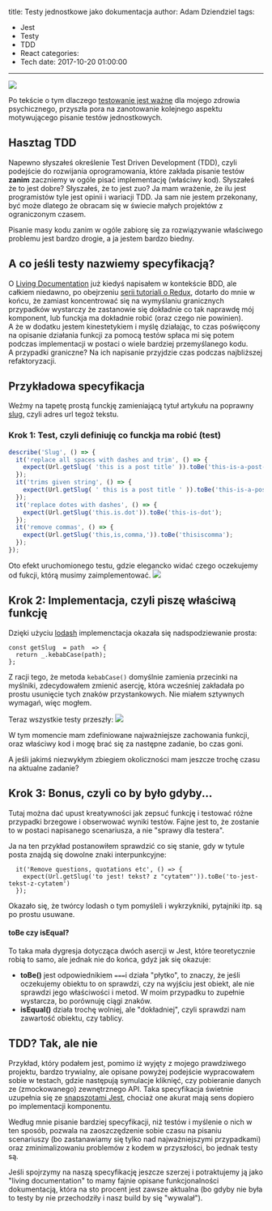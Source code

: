 title: Testy jednostkowe jako dokumentacja
author: Adam Dziendziel
tags:
  - Jest
  - Testy
  - TDD
  - React
categories:
  - Tech
date: 2017-10-20 01:00:00
---
![](/images/unit-tests-spec-intro.jpeg)

Po tekście o tym dlaczego [testowanie jest ważne](/testowanie-jest-wazne/) dla mojego zdrowia psychicznego, przyszła pora na zanotowanie kolejnego aspektu motywującego pisanie testów jednostkowych. 

## Hasztag TDD
Napewno słyszałeś określenie Test Driven Development (TDD), czyli podejście do rozwijania oprogramowania, które zakłada pisanie testów __zanim__ zaczniemy w ogóle pisać implementację (właściwy kod). Słyszałeś że to jest dobre? Słyszałeś, że to jest zuo? Ja mam wrażenie, że ilu jest programistów tyle jest opinii i wariacji TDD. Ja sam nie jestem przekonany, być może dlatego że obracam się w świecie małych projektów z ograniczonym czasem.

Pisanie masy kodu zanim w ogóle zabiorę się za rozwiązywanie właściwego problemu jest bardzo drogie, a ja jestem bardzo biedny.


## A co jeśli testy nazwiemy specyfikacją?
O [Living Documentation](/Projektowanie-behawioralne/) już kiedyś napisałem w kontekście BDD, ale całkiem niedawno, po obejrzeniu [serii tutoriali o Redux](https://egghead.io/courses/getting-started-with-redux), dotarło do mnie w końcu, że zamiast koncentrować się na wymyślaniu granicznych przypadków wystarczy że zastanowie się dokładnie co tak naprawdę mój komponent, lub funckja ma dokładnie robić (oraz czego nie powinien).    
A że w dodatku jestem kinestetykiem i myślę działając, to czas poświęcony na opisanie działania funkcji za pomocą testów spłaca mi się potem podczas implementacji w postaci o wiele bardziej przemyślanego kodu.  
A przypadki graniczne? Na ich napisanie przyjdzie czas podczas najbliższej refaktoryzacji.

## Przykładowa specyfikacja
Weźmy na tapetę prostą funckję zamieniającą tytuł artykułu na poprawny [slug](), czyli adres url tegoż tekstu.

### Krok 1: Test, czyli definiuję co funckja ma robić (test)
```javascript
describe('Slug', () => {
  it('replace all spaces with dashes and trim', () => {
    expect(Url.getSlug( 'this is a post title' )).toBe('this-is-a-post-title');
  });
  it('trims given string', () => {
    expect(Url.getSlug( ' this is a post title ' )).toBe('this-is-a-post-title');
  });
  it('replace dotes with dashes', () => {
    expect(Url.getSlug('this.is.dot')).toBe('this-is-dot');
  });
  it('remove commas', () => {
    expect(Url.getSlug('this,is,comma,')).toBe('thisiscomma');
  });
});
```
Oto efekt uruchomionego testu, gdzie elegancko widać czego oczekujemy od fukcji, którą musimy zaimplementować.
![](/images/first-run-red.png)

## Krok 2: Implementacja, czyli piszę właściwą funkcję
Dzięki użyciu [lodash](https://lodash.com/) implemenctacja okazała się nadspodziewanie prosta:
```
const getSlug  = path  => {
  return _.kebabCase(path);
};
```
Z racji tego, że metoda `kebabCase()` domyślnie zamienia przecinki na myślniki, zdecydowałem zmienić asercję, która wcześniej zakładała po prostu usunięcie tych znaków przystankowych. Nie miałem sztywnych wymagań, więc mogłem.

Teraz wszystkie testy przeszły:
![](/images/all-green.png)

W tym momencie mam zdefiniowane najważniejsze zachowania funkcji, oraz właściwy kod i mogę brać się za następne zadanie, bo czas goni.

A jeśli jakimś niezwykłym zbiegiem okoliczności mam jeszcze trochę czasu na aktualne zadanie? 

## Krok 3: Bonus, czyli co by było gdyby...
Tutaj można dać upust kreatywności jak zepsuć funkcję i testować różne przypadki brzegowe i obserwować wyniki testów. Fajne jest to, że zostanie to w postaci napisanego scenariusza, a nie "sprawy dla testera".

Ja na ten przykład postanowiłem sprawdzić co się stanie, gdy w tytule posta znajdą się dowolne znaki interpunkcyjne:
```
  it('Remove questions, quotations etc', () => {
    expect(Url.getSlug('to jest! tekst? z "cytatem"')).toBe('to-jest-tekst-z-cytatem')
  });
  ```
Okazało się, że twórcy lodash o tym pomyśleli i wykrzykniki, pytajniki itp. są po prostu usuwane.

#### toBe czy isEqual?
To taka mała dygresja dotycząca dwóch asercji w Jest, które teoretycznie robią to samo, ale jednak nie do końca, gdyż jak się okazuje:
- __toBe()__ jest odpowiednikiem `===`i działa "płytko", to znaczy, że jeśli oczekujemy obiektu to on sprawdzi, czy na wyjściu jest obiekt, ale nie sprawdzi jego właściwości i metod. W moim przypadku to zupełnie wystarcza, bo porównuję ciągi znaków.
- __isEqual()__ działa trochę wolniej, ale "dokładniej", czyli sprawdzi nam zawartość obiektu, czy tablicy. 

## TDD? Tak, ale nie
Przykład, który podałem jest, pomimo iż wyjęty z mojego prawdziwego projektu, bardzo trywialny, ale opisane powyżej podejście wypracowałem sobie w testach, gdzie następują symulacje kliknięć, czy pobieranie danych ze (zmockowanego) zewnętrznego API. Taka specyfikacja świetnie uzupełnia się ze [snapszotami Jest](https://daveceddia.com/snapshot-testing-react-with-jest/), chociaż one akurat mają sens dopiero po implementacji komponentu.

Według mnie pisanie bardziej specyfikacji, niż testów i myślenie o nich w ten sposób, pozwala na zaoszczędzenie sobie czasu na pisaniu scenariuszy (bo zastanawiamy się tylko nad najważniejszymi przypadkami) oraz zminimalizowaniu problemów z kodem w przyszłości, bo jednak testy są.

Jeśli spojrzymy na naszą specyfikację jeszcze szerzej i potraktujemy ją jako "living documentation" to mamy fajnie opisane funkcjonalności dokumentacją, która na sto procent jest zawsze aktualna (bo gdyby nie była to testy by nie przechodziły i nasz build by się "wywalał").